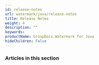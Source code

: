 ```yaml
---
id: release-notes
url: watermark/java/release-notes
title: Release Notes
weight: 4
description: ""
keywords: 
productName: GroupDocs.Watermark for Java
hideChildren: False
---
```

### Articles in this section
